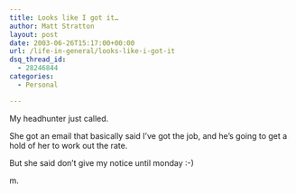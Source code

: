 ```yaml
---
title: Looks like I got it…
author: Matt Stratton
layout: post
date: 2003-06-26T15:17:00+00:00
url: /life-in-general/looks-like-i-got-it
dsq_thread_id:
  - 28246844
categories:
  - Personal

---
```

My headhunter just called.

She got an email that basically said I&#8217;ve got the job, and he&#8217;s going to get a hold of her to work out the rate.

But she said don&#8217;t give my notice until monday :-)

m.